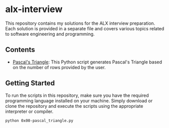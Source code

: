 # alx-interview

This repository contains my solutions for the ALX interview preparation. Each solution is provided in a separate file and covers various topics related to software engineering and programming.

## Contents

- [Pascal's Triangle](0x00-pascal_triangle.py): This Python script generates Pascal's Triangle based on the number of rows provided by the user.

## Getting Started

To run the scripts in this repository, make sure you have the required programming language installed on your machine. Simply download or clone the repository and execute the scripts using the appropriate interpreter or compiler.

```bash
python 0x00-pascal_triangle.py
